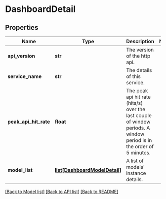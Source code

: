 # DashboardDetail

## Properties
Name | Type | Description | Notes
------------ | ------------- | ------------- | -------------
**api_version** | **str** | The version of the http api. | 
**service_name** | **str** | The details of this service. | 
**peak_api_hit_rate** | **float** | The peak api hit rate (hits/s) over the last couple of window periods. A window period is in the order of 5 minutes. | 
**model_list** | [**list[DashboardModelDetail]**](DashboardModelDetail.md) | A list of models&#39; instance details. | 

[[Back to Model list]](../README.md#documentation-for-models) [[Back to API list]](../README.md#documentation-for-api-endpoints) [[Back to README]](../README.md)



